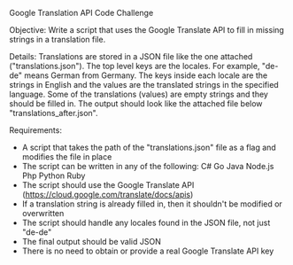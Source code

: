 Google Translation API Code Challenge

Objective: 
Write a script that uses the Google Translate API to fill in missing strings in a translation file.

Details:
Translations are stored in a JSON file like the one attached ("translations.json"). The top level keys are the locales. For example, "de-de" means German from Germany. The keys inside each locale are the strings in English and the values are the translated strings in the specified language.
Some of the translations (values) are empty strings and they should be filled in. The output should look like the attached file below "translations_after.json".

Requirements:
- A script that takes the path of the "translations.json" file as a flag and modifies the file in place
- The script can be written in any of the following: C#  Go  Java Node.js  Php  Python  Ruby
- The script should use the Google Translate API (https://cloud.google.com/translate/docs/apis)
- If a translation string is already filled in, then it shouldn't be modified or overwritten
- The script should handle any locales found in the JSON file, not just "de-de"
- The final output should be valid JSON
- There is no need to obtain or provide a real Google Translate API key